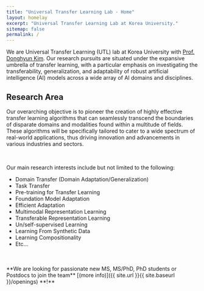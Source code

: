 ```yaml
---
title: "Universal Transfer Learning Lab - Home"
layout: homelay
excerpt: "Universal Transfer Learning Lab at Korea University."
sitemap: false
permalink: /
---
```


We are Universal Transfer Learning (UTL) lab at Korea University with <a href="https://cs-people.bu.edu/donhk/">Prof. Donghyun Kim</a>. Our research pursuits are situated under the expansive umbrella of transfer learning, with a particular emphasis on investigating the transferability, generalization, and adaptability of robust artificial intelligence (AI) models across a wide array of AI domains and disciplines.

<h2 id="research-area">Research Area</h2>
<p>Our overarching objective is to pioneer the creation of highly effective transfer learning algorithms that can seamlessly transcend the boundaries of disparate domains and modalities found within a multitude of fields. These algorithms will be specifically tailored to cater to a wide spectrum of real-world applications, thus driving innovation and advancements in various industries and sectors. </p>
<br />

<p>Our main research interests include but not limited to the following: </p>
<ul>
  <li>Domain Transfer (Domain Adaptation/Generalization) </li>
  <li>Task Transfer</li>
  <li>Pre-training for Transfer Learning</li>
  <li>Foundation Model Adaptation</li>
  <li>Efficient Adaptation</li>
  <li>Multimodal Representation Learning</li>
  <li>Transferable Representation Learning</li>
  <li>Un/self-supervised Learning</li>
  <li>Learning From Synthetic Data</li>
  <li>Learning Compositionality</li>
  <li>Etc…</li>
</ul>


<br />
<br />
**We are  looking for passionate new MS, MS/PhD, PhD students or Postdocs to join the team** [(more info)]({{ site.url }}{{ site.baseurl }}/openings) **!**

